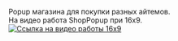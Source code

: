 Popup магазина для покупки разных айтемов.  
На видео работа ShopPopup при 16x9.  
[![Ссылка на видео работы 16x9](https://img.youtube.com/vi/JKOSLGyI3c8/0.jpg)](https://youtu.be/JKOSLGyI3c8)
